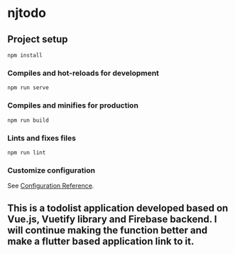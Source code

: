 # njtodo

## Project setup
```
npm install
```

### Compiles and hot-reloads for development
```
npm run serve
```

### Compiles and minifies for production
```
npm run build
```

### Lints and fixes files
```
npm run lint
```

### Customize configuration
See [Configuration Reference](https://cli.vuejs.org/config/).

## This is a todolist application developed based on Vue.js, Vuetify library and Firebase backend. I will continue making the function better and make a flutter based application link to it.
